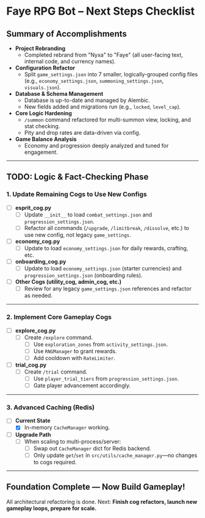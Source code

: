 # Faye RPG Bot – Next Steps Checklist

## Summary of Accomplishments
- **Project Rebranding**
  - Completed rebrand from "Nyxa" to "Faye" (all user-facing text, internal code, and currency names).
- **Configuration Refactor**
  - Split `game_settings.json` into 7 smaller, logically-grouped config files (e.g., `economy_settings.json`, `summoning_settings.json`, `visuals.json`).
- **Database & Schema Management**
  - Database is up-to-date and managed by Alembic.
  - New fields added and migrations run (e.g., `locked`, `level_cap`).
- **Core Logic Hardening**
  - `/summon` command refactored for multi-summon view, locking, and stat checking.
  - Pity and drop rates are data-driven via config.
- **Game Balance Analysis**
  - Economy and progression deeply analyzed and tuned for engagement.

---

## TODO: Logic & Fact-Checking Phase

### 1. **Update Remaining Cogs to Use New Configs**
- [ ] **esprit_cog.py**
  - [ ] Update `__init__` to load `combat_settings.json` and `progression_settings.json`.
  - [ ] Refactor all commands (`/upgrade`, `/limitbreak`, `/dissolve`, etc.) to use new config, not legacy `game_settings`.
- [ ] **economy_cog.py**
  - [ ] Update to load `economy_settings.json` for daily rewards, crafting, etc.
- [ ] **onboarding_cog.py**
  - [ ] Update to load `economy_settings.json` (starter currencies) and `progression_settings.json` (onboarding rules).
- [ ] **Other Cogs (utility_cog, admin_cog, etc.)**
  - [ ] Review for any legacy `game_settings.json` references and refactor as needed.

---

### 2. **Implement Core Gameplay Cogs**
- [ ] **explore_cog.py**
  - [ ] Create `/explore` command.
    - [ ] Use `exploration_zones` from `activity_settings.json`.
    - [ ] Use `RNGManager` to grant rewards.
    - [ ] Add cooldown with `RateLimiter`.
- [ ] **trial_cog.py**
  - [ ] Create `/trial` command.
    - [ ] Use `player_trial_tiers` from `progression_settings.json`.
    - [ ] Gate player advancement accordingly.

---

### 3. **Advanced Caching (Redis)**
- [ ] **Current State**
  - [x] In-memory `CacheManager` working.
- [ ] **Upgrade Path**
  - [ ] When scaling to multi-process/server:
    - [ ] Swap out `CacheManager` dict for Redis backend.
    - [ ] Only update `get`/`set` in `src/utils/cache_manager.py`—no changes to cogs required.

---

## Foundation Complete — Now Build Gameplay!

All architectural refactoring is done. Next: **Finish cog refactors, launch new gameplay loops, prepare for scale.**
